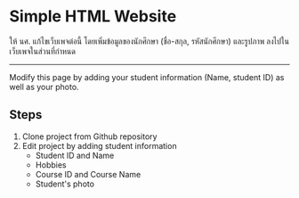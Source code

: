 # Simple HTML Website

ให้ นศ. แก้ไขเว็บเพจต่อนี้ โดยเพิ่มข้อมูลของนักศึกษา (ชื่อ-สกุล, รหัสนักศึกษา) และรูปภาพ ลงไปในเว็บเพจในส่วนที่กำหนด

---

Modify this page by adding your student information (Name, student ID) as well as your photo.

## Steps
1. Clone project from Github repository
2. Edit project by adding student information
   - Student ID and Name
   - Hobbies
   - Course ID and Course Name
   - Student's photo
